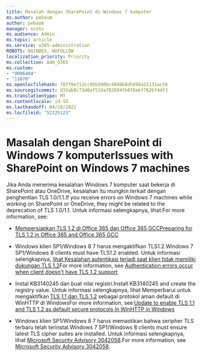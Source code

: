 ```yaml
---
title: Masalah dengan SharePoint di Windows 7 komputer
ms.author: pebaum
author: pebaum
manager: scotv
ms.audience: Admin
ms.topic: article
ms.service: o365-administration
ROBOTS: NOINDEX, NOFOLLOW
localization_priority: Priority
ms.collection: Adm_O365
ms.custom:
- "9006484"
- "11070"
ms.openlocfilehash: 787f0e713cc95b590bc494868d5098a25131ac56
ms.sourcegitcommit: d33ab8c73d8af51da782094fb8f8abf7626f4df3
ms.translationtype: MT
ms.contentlocale: id-ID
ms.lasthandoff: 04/28/2021
ms.locfileid: "52125123"
---
```

# <a name="issues-with-sharepoint-on-windows-7-machines"></a><span data-ttu-id="670bc-102">Masalah dengan SharePoint di Windows 7 komputer</span><span class="sxs-lookup"><span data-stu-id="670bc-102">Issues with SharePoint on Windows 7 machines</span></span>

<span data-ttu-id="670bc-103">Jika Anda menerima kesalahan Windows 7 komputer saat bekerja di SharePoint atau OneDrive, kesalahan itu mungkin terkait dengan penghentian TLS 1.0/1.1.</span><span class="sxs-lookup"><span data-stu-id="670bc-103">If you receive errors on Windows 7 machines while working on SharePoint or OneDrive, they might be related to the deprecation of TLS 1.0/1.1.</span></span> <span data-ttu-id="670bc-104">Untuk informasi selengkapnya, lihat:</span><span class="sxs-lookup"><span data-stu-id="670bc-104">For more information, see:</span></span>

- [<span data-ttu-id="670bc-105">Mempersiapkan TLS 1.2 di Office 365 dan Office 365 GCC</span><span class="sxs-lookup"><span data-stu-id="670bc-105">Preparing for TLS 1.2 in Office 365 and Office 365 GCC</span></span>](https://docs.microsoft.com/microsoft-365/compliance/prepare-tls-1.2-in-office-365)

- <span data-ttu-id="670bc-106">Windows klien SP1/Windows 8 7 harus mengaktifkan TLS1.2.</span><span class="sxs-lookup"><span data-stu-id="670bc-106">Windows 7 SP1/Windows 8 clients must have TLS1.2 enabled.</span></span> <span data-ttu-id="670bc-107">Untuk informasi selengkapnya, [lihat Kesalahan autentikasi terjadi saat klien tidak memiliki dukungan TLS 1.2](https://review.docs.microsoft.com/sharepoint/troubleshoot/administration/authentication-errors-tls12-support)</span><span class="sxs-lookup"><span data-stu-id="670bc-107">For more information, see [Authentication errors occur when client doesn't have TLS 1.2 support](https://review.docs.microsoft.com/sharepoint/troubleshoot/administration/authentication-errors-tls12-support)</span></span>

- <span data-ttu-id="670bc-108">Instal KB3140245 dan buat nilai registri.</span><span class="sxs-lookup"><span data-stu-id="670bc-108">Install KB3140245 and create the registry value.</span></span> <span data-ttu-id="670bc-109">Untuk informasi selengkapnya, lihat Memperbarui untuk mengaktifkan [TLS 1.1 dan TLS 1.2](https://support.microsoft.com/topic/update-to-enable-tls-1-1-and-tls-1-2-as-default-secure-protocols-in-winhttp-in-windows-c4bd73d2-31d7-761e-0178-11268bb10392) sebagai protokol aman default di WinHTTP di Windows</span><span class="sxs-lookup"><span data-stu-id="670bc-109">For more information, see [Update to enable TLS 1.1 and TLS 1.2 as default secure protocols in WinHTTP in Windows](https://support.microsoft.com/topic/update-to-enable-tls-1-1-and-tls-1-2-as-default-secure-protocols-in-winhttp-in-windows-c4bd73d2-31d7-761e-0178-11268bb10392)</span></span>

- <span data-ttu-id="670bc-110">Windows klien SP1/Windows 8 7 harus memastikan bahwa seripher TLS terbaru telah terinstal.</span><span class="sxs-lookup"><span data-stu-id="670bc-110">Windows 7 SP1/Windows 8 clients must ensure latest TLS cipher suites are installed.</span></span> <span data-ttu-id="670bc-111">Untuk informasi selengkapnya, lihat [Microsoft Security Advisory 3042058](https://docs.microsoft.com/security-updates/SecurityAdvisories/2015/3042058).</span><span class="sxs-lookup"><span data-stu-id="670bc-111">For more information, see [Microsoft Security Advisory 3042058](https://docs.microsoft.com/security-updates/SecurityAdvisories/2015/3042058).</span></span> 


